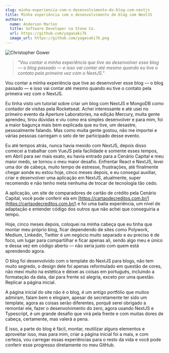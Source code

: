 ```yaml
---
slug: minha-experiencia-com-o-desenvolvimento-do-blog-com-nextjs
title: Minha experiência com o desenvolvimento do blog com NextJS
authors:
  name: Anderson Marlon
  title: Software Developer na Stone Co.
  url: https://github.com/yagasaki7k
  image_url: https://github.com/yagasaki7k.png
---
```


![](https://images.unsplash.com/photo-1498050108023-c5249f4df085?ixlib=rb-4.0.3&ixid=MnwxMjA3fDB8MHxwaG90by1wYWdlfHx8fGVufDB8fHx8&auto=format&fit=crop&w=872&q=80 "Christopher Gower")

> _"Vou contar a minha experiência que tive ao desenvolver esse blog — o blog passado — e isso vai contar até mesmo quando eu tive o contato pela primeira vez com o NextJS."_

Vou contar a minha experiência que tive ao desenvolver esse blog — o blog passado — e isso vai contar até mesmo quando eu tive o contato pela primeira vez com o NextJS.

Eu tinha visto um tutorial sobre criar um blog com NextJS e MongoDB como contador de visitas pela Rocketseat. Achei interessante e até usei no primeiro evento da Aperture Laboratories, na edição Mercury, muita gente aprendeu, tirou dúvidas e viu como era simples desenvolver e para mim, foi a maior bagunça mais bem explicada que eu tive, um desastre, pessoalmente falando. Mas como muita gente gostou, não me importei e várias pessoas carregam o selo de ter participado desse evento.

Eu até tempos atrás, nunca havia mexido com NextJS, depois disso comecei a trabalhar com VueJS pela facilidade e somente esses tempos, em Abril para ser mais exato, eu havia entrado para a Cenário Capital e meu maior medo, se tornou o meu maior desafio. Enfrentar React e NextJS, levei uma dor de cabeça, muito tempo de estresse, frustrações, até finalmente chegar aonde eu estou hoje, cinco meses depois, e eu consegui auxiliar, criar e desenvolver uma aplicação em NextJS, atualmente, super recomendo e não tenho meta nenhuma de trocar de tecnologia tão cedo.

A aplicação, um site de comparadores de cartão de crédito pela Cenário Capital, você pode conferir ela em [https://cartaodecreditos.com.br/](https://cartaodecreditos.com.br/) e foi uma baita experiência, um nível de adaptação e entender código dos outros que não achei que conseguiria a tempo.

Hoje, cinco meses depois, coloquei na minha cabeça que eu tinha que montar meu próprio blog, ficar dependendo de sites como Polywork, Medium, Linkedin, Twitter é um negócio muito separado e eu preciso é de foco, um lugar para compartilhar e ficar apenas ali, sendo algo meu e único e dessa vez em código aberto — não seria justo com quem está aprendendo agora.

O blog foi desenvolvido com o template do NextJS para blogs, não tem muito segredo, o design dele foi apenas reformulado em questão de cores, não mexi muito na estética e deixei as coisas em português, incluindo a formatação da data, daí para frente só alegria, exceto por uma questão. Replicar a página inicial.

A página inicial do site não é o blog, é um antigo portfólio que muitos admiram, falam bem e elogiam, apesar de secretamente ter sido um template, agora as coisas serão diferentes, porquê serei obrigado a remontar ele, fazer o desenvolvimento do zero, agora usando NextJS e Typescript, é um grande desafio que virá pela frente e com muitas dores de cabeça, certamente, mas valerá a pena.

É isso, a parte do blog é fácil, montar, reutilizar alguns elementos e aproveitar isso, mas para mim, criar a página inicial foi a mais, e com certeza, vou carregar essas experiências para o resto da vida e você pode conferir esse progresso diretamente no meu GitHub.
